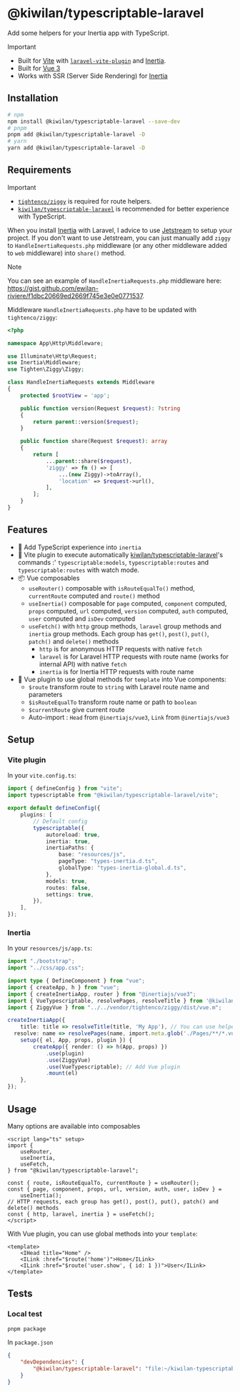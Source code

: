 # @kiwilan/typescriptable-laravel

Add some helpers for your Inertia app with TypeScript.

> [!IMPORTANT]
>
> -   Built for [Vite](https://vitejs.dev/) with [`laravel-vite-plugin`](https://github.com/laravel/vite-plugin) and [Inertia](https://inertiajs.com/).
> -   Built for [Vue 3](https://vuejs.org/)
> -   Works with SSR (Server Side Rendering) for [Inertia](https://inertiajs.com/server-side-rendering)

## Installation

```bash
# npm
npm install @kiwilan/typescriptable-laravel --save-dev
# pnpm
pnpm add @kiwilan/typescriptable-laravel -D
# yarn
yarn add @kiwilan/typescriptable-laravel -D
```

## Requirements

> [!IMPORTANT]
>
> -   [`tightenco/ziggy`](https://github.com/tighten/ziggy) is required for route helpers.
> -   [`kiwilan/typescriptable-laravel`](https://github.com/kiwilan/typescriptable-laravel) is recommended for better experience with TypeScript.

When you install [Inertia](https://inertiajs.com/) with Laravel, I advice to use [Jetstream](https://jetstream.laravel.com) to setup your project. If you don't want to use Jetstream, you can just manually add `ziggy` to `HandleInertiaRequests.php` middleware (or any other middleware added to `web` middleware) into `share()` method.

> [!NOTE]
> You can see an example of `HandleInertiaRequests.php` middleware here: <https://gist.github.com/ewilan-riviere/f1dbc20669ed2669f745e3e0e0771537>.

Middleware `HandleInertiaRequests.php` have to be updated with `tightenco/ziggy`:

```php
<?php

namespace App\Http\Middleware;

use Illuminate\Http\Request;
use Inertia\Middleware;
use Tighten\Ziggy\Ziggy;

class HandleInertiaRequests extends Middleware
{
    protected $rootView = 'app';

    public function version(Request $request): ?string
    {
        return parent::version($request);
    }

    public function share(Request $request): array
    {
        return [
            ...parent::share($request),
            'ziggy' => fn () => [
                ...(new Ziggy)->toArray(),
                'location' => $request->url(),
            ],
        ];
    }
}
```

## Features

-   🦾 Add TypeScript experience into `inertia`
-   💨 Vite plugin to execute automatically [kiwilan/typescriptable-laravel](https://github.com/kiwilan/typescriptable-laravel)'s commands :' `typescriptable:models`, `typescriptable:routes` and `typescriptable:routes` with watch mode.
-   📦 Vue composables
    -   `useRouter()` composable with `isRouteEqualTo()` method, `currentRoute` computed and `route()` method
    -   `useInertia()` composable for `page` computed, `component` computed, `props` computed, `url` computed, `version` computed, `auth` computed, `user` computed and `isDev` computed
    -   `useFetch()` with `http` group methods, `laravel` group methods and `inertia` group methods. Each group has `get()`, `post()`, `put()`, `patch()` and `delete()` methods
        -   `http` is for anonymous HTTP requests with native `fetch`
        -   `laravel` is for Laravel HTTP requests with route name (works for internal API) with native `fetch`
        -   `inertia` is for Inertia HTTP requests with route name
-   💚 Vue plugin to use global methods for `template` into Vue components:
    -   `$route` transform route to `string` with Laravel route name and parameters
    -   `$isRouteEqualTo` transform route name or path to `boolean`
    -   `$currentRoute` give current route
    -   Auto-import : `Head` from `@inertiajs/vue3`, `Link` from `@inertiajs/vue3`

## Setup

### Vite plugin

In your `vite.config.ts`:

```ts
import { defineConfig } from "vite";
import typescriptable from "@kiwilan/typescriptable-laravel/vite";

export default defineConfig({
    plugins: [
        // Default config
        typescriptable({
            autoreload: true,
            inertia: true,
            inertiaPaths: {
                base: "resources/js",
                pageType: "types-inertia.d.ts",
                globalType: "types-inertia-global.d.ts",
            },
            models: true,
            routes: false,
            settings: true,
        }),
    ],
});
```

### Inertia

In your `resources/js/app.ts`:

```ts
import "./bootstrap";
import "../css/app.css";

import type { DefineComponent } from "vue";
import { createApp, h } from "vue";
import { createInertiaApp, router } from "@inertiajs/vue3";
import { VueTypescriptable, resolvePages, resolveTitle } from '@kiwilan/typescriptable-laravel'; // Import VueTypescriptable
import { ZiggyVue } from "../../vendor/tightenco/ziggy/dist/vue.m";

createInertiaApp({
    title: title => resolveTitle(title, 'My App'), // You can use helper `resolveTitle()`
  resolve: name => resolvePages(name, import.meta.glob('./Pages/**/*.vue')), // You can use helper `resolvePages()`
    setup({ el, App, props, plugin }) {
        createApp({ render: () => h(App, props) })
            .use(plugin)
            .use(ZiggyVue)
            .use(VueTypescriptable); // Add Vue plugin
            .mount(el)
    },
});
```

## Usage

Many options are available into composables

```vue
<script lang="ts" setup>
import {
    useRouter,
    useInertia,
    useFetch,
} from "@kiwilan/typescriptable-laravel";

const { route, isRouteEqualTo, currentRoute } = useRouter();
const { page, component, props, url, version, auth, user, isDev } =
    useInertia();
// HTTP requests, each group has get(), post(), put(), patch() and delete() methods
const { http, laravel, inertia } = useFetch();
</script>
```

With Vue plugin, you can use global methods into your `template`:

```vue
<template>
    <IHead title="Home" />
    <ILink :href="$route('home')">Home</ILink>
    <ILink :href="$route('user.show', { id: 1 })">User</ILink>
</template>
```

## Tests

### Local test

```bash
pnpm package
```

In `package.json`

```json
{
    "devDependencies": {
        "@kiwilan/typescriptable-laravel": "file:~/kiwilan-typescriptable-laravel.tgz"
    }
}
```
